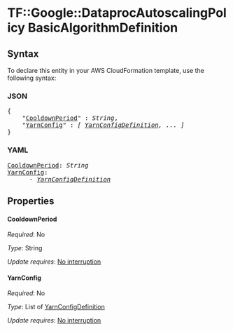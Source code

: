 # TF::Google::DataprocAutoscalingPolicy BasicAlgorithmDefinition

## Syntax

To declare this entity in your AWS CloudFormation template, use the following syntax:

### JSON

<pre>
{
    "<a href="#cooldownperiod" title="CooldownPeriod">CooldownPeriod</a>" : <i>String</i>,
    "<a href="#yarnconfig" title="YarnConfig">YarnConfig</a>" : <i>[ <a href="yarnconfigdefinition.md">YarnConfigDefinition</a>, ... ]</i>
}
</pre>

### YAML

<pre>
<a href="#cooldownperiod" title="CooldownPeriod">CooldownPeriod</a>: <i>String</i>
<a href="#yarnconfig" title="YarnConfig">YarnConfig</a>: <i>
      - <a href="yarnconfigdefinition.md">YarnConfigDefinition</a></i>
</pre>

## Properties

#### CooldownPeriod

_Required_: No

_Type_: String

_Update requires_: [No interruption](https://docs.aws.amazon.com/AWSCloudFormation/latest/UserGuide/using-cfn-updating-stacks-update-behaviors.html#update-no-interrupt)

#### YarnConfig

_Required_: No

_Type_: List of <a href="yarnconfigdefinition.md">YarnConfigDefinition</a>

_Update requires_: [No interruption](https://docs.aws.amazon.com/AWSCloudFormation/latest/UserGuide/using-cfn-updating-stacks-update-behaviors.html#update-no-interrupt)

